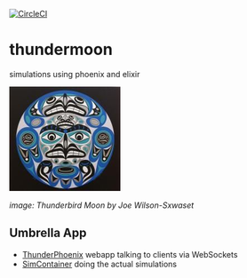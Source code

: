 [![CircleCI](https://circleci.com/gh/grrrisu/thundermoon.svg?style=svg)](https://circleci.com/gh/grrrisu/thundermoon)

# thundermoon

simulations using phoenix and elixir

![Thundermoon](/thunderbird_moon.jpg)

_image: Thunderbird Moon by Joe Wilson-Sxwaset_

## Umbrella App

- [ThunderPhoenix](apps/thunder_phoenix) webapp talking to clients via WebSockets
- [SimContainer](apps/sim) doing the actual simulations
